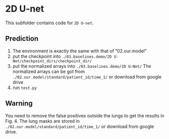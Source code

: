 # 2D U-net
This subfolder contains code for `2D U-net`.

## Prediction
1. The environment is exactly the same with that of “02.our.model”
2. put the checkpoint into `./03.baselines.demo/2D U-Net/checkpoint_dirs/checkpoint_dir/`
3. put the normalized arrays into `./03.baselines.demo/2D U-Net/`
The normalized arrays can be got from `./02.our.model/standard/patient_id/time_1/` or
download from google drive
4. run `test.py`

## Warning
You need to remove the false positives outside the lungs to get the results in Fig. 4. The lung
masks are stored in `./02.our.model/standard/patient_id/time_1/` or download from google
drive.